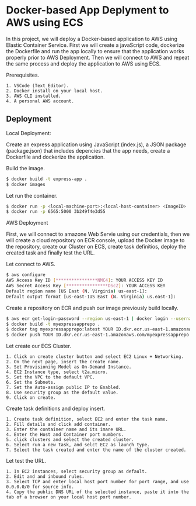 
# Docker-based App Deplyment to AWS using ECS

In this project, we will deploy a Docker-based application to AWS using Elastic Container Service. First we will create a javaScript code, dockerize the Dockerfile and run the app locally to ensure that the application works properly prior to AWS Deployment. Then we will connect to AWS and  repeat the same process and deploy the application to AWS using ECS.


Prerequisites.

    1. VSCode (Text Editor).
    2. Docker install on your local host.
    3. AWS CLI installed.
    4. A personal AWS account.


## Deployment

Local Deployment:

Create an express application using JavaScript (index.js), a JSON package (package.json) that includes depencies that the app needs, create a Dockerfile and dockerize the application.

Build the image.
```bash
$ docker build -t express-app .
$ docker images
```
Let run the container.
```bash
$ docker run -p <local-machine-port>:<local-host-container> <ImageID>
$ docker run -p 6565:5000 3b249f4e3d55
```

AWS Deployment

First, we will connect to amazone Web Servie using our credentials, then we will create a cloud repository on ECR console, upload the Docker image to the repository, create our Cluster on ECS, create task definitios, deploy the created task and finally test the URL.

Let connect to AWS.
```bash
$ aws configure
AWS Access Key ID [****************NMC4]: YOUR ACCESS KEY ID
AWS Secret Access Key [****************DScZ]: YOUR ACCESS KEY
Default region name [US East (N. Virginia) us-east-1]:
Default output format [us-east-1US East (N. Virginia) us.east-1]:
```
Create a repository on ECR and push our image previously build locally.
```bash
$ aws ecr get-login-password --region us-east-1 | docker login --username AWS --password-stdin YOUR ID.dkr.ecr.us-east-1.amazonaws.com
$ docker build -t myexpressapprepo . 
$ docker tag myexpressapprepo:latest YOUR ID.dkr.ecr.us-east-1.amazonaws.com/myexpressapprepo:latest
$ docker push YOUR ID.dkr.ecr.us-east-1.amazonaws.com/myexpressapprepo:latest
```
Let create our ECS Cluster.

    1. Click on create cluster button and select EC2 Linux + Networking.
    2. On the next page, insert the create name.
    3. Set Provisioning Model as On-Demand Instance.
    4. EC2 Instance type, select t2a.micro.
    5. Set the VPC to the default VPC.
    6. Set the Subnets.
    7. Set the Auto-assign public IP to Enabled.
    8. Use security group as the default value.
    9. Click on create.

Create task definitions and deploy insert.

    1. Create task definition, select EC2 and enter the task name.
    2. Fill details and click add container.
    3. Enter the container name and its imane URL.
    4. Enter the Host and Container port numbers.
    5. click clusters and select the created cluster.
    6. Select run a new task, and selct EC2 as launch type.
    7. Select the task created and enter the name of the cluster created.

Let test the URL.

    1. In EC2 instances, select security group as default.
    2. Edit and and inbound rules.
    3. Select TCP and enter local host port number for port range, and use 0.0.0.0/0 for source info.
    4. Copy the public DNS URL of the selected instance, paste it into the tab of a browser on your local host port number.

